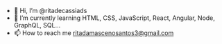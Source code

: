 - 👋 Hi, I’m @ritadecassiads
- 🌱 I’m currently learning HTML, CSS, JavaScript, React, Angular, Node, GraphQL, SQL...
- 📫 How to reach me ritadamascenosantos3@gmail.com

<!---
ritadecassiads/ritadecassiads is a ✨ special ✨ repository because its `README.md` (this file) appears on your GitHub profile.
You can click the Preview link to take a look at your changes.
--->
